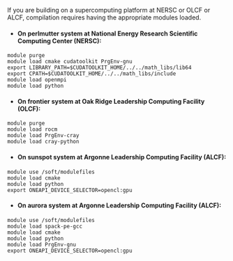 
If you are building on a supercomputing platform at NERSC or OLCF or ALCF,
compilation requires having the appropriate modules loaded.

* #### On **perlmutter** system at National Energy Research Scientific Computing Center (NERSC):
```
module purge
module load cmake cudatoolkit PrgEnv-gnu
export LIBRARY_PATH=$CUDATOOLKIT_HOME/../../math_libs/lib64
export CPATH=$CUDATOOLKIT_HOME/../../math_libs/include
module load openmpi
module load python
```

* #### On **frontier** system at Oak Ridge Leadership Computing Facility (OLCF):
```
module purge
module load rocm
module load PrgEnv-cray
module load cray-python
```

* #### On **sunspot** system at Argonne Leadership Computing Facility (ALCF):
```
module use /soft/modulefiles
module load cmake
module load python
export ONEAPI_DEVICE_SELECTOR=opencl:gpu
```

* #### On **aurora** system at Argonne Leadership Computing Facility (ALCF):
```
module use /soft/modulefiles
module load spack-pe-gcc
module load cmake
module load python
module load PrgEnv-gnu
export ONEAPI_DEVICE_SELECTOR=opencl:gpu
```
